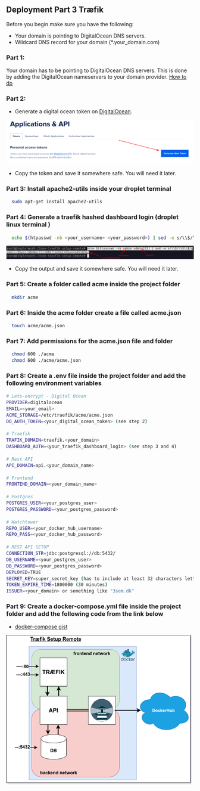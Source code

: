 ## Deployment Part 3 Træfik

Before you begin make sure you have the following:
- Your domain is pointing to DigitalOcean DNS servers. 
- Wildcard DNS record for your domain (*.your_domain.com)


### Part 1:

Your domain has to be pointing to DigitalOcean DNS servers. This is done by adding the DigitalOcean nameservers to 
your domain provider.
[How to do](https://docs.digitalocean.com/products/networking/dns/getting-started/dns-registrars/)

### Part 2:

- Generate a digital ocean token on [DigitalOcean](https://cloud.digitalocean.com/account/api/tokens).

<img src="../images/digital_token.png">

- Copy the token and save it somewhere safe. You will need it later.

### Part 3:  Install apache2-utils inside your droplet terminal

```bash
  sudo apt-get install apache2-utils
``` 

### Part 4: Generate a traefik hashed dashboard login (droplet linux terminal )

```bash
  echo $(htpasswd -nb <your_username> <your_password>) | sed -e s/\\$/\\$\\$/g
```

<img src="../images/encrypted-password.png" alt="">

- Copy the output and save it somewhere safe. You will need it later.

### Part 5: Create a folder called acme inside the project folder

```bash
  mkdir acme
```

### Part 6: Inside the acme folder create a file called acme.json

```bash
  touch acme/acme.json
```

### Part 7: Add permissions for the acme.json file and folder

```bash
  chmod 600 ./acme
  chmod 600 ./acme/acme.json
```

### Part 8: Create a .env file inside the project folder and add the following environment variables

```bash
# Lets-encrypt - Digital Ocean
PROVIDER=digitalocean
EMAIL=<your_email>
ACME_STORAGE=/etc/traefik/acme/acme.json
DO_AUTH_TOKEN=<your_digital_ocean_token> (see step 2)

# Traefik
TRAFIK_DOMAIN=traefik.<your_domain>
DASHBOARD_AUTH=<your_traefik_dashboard_login> (see step 3 and 4)

# Rest API
API_DOMAIN=api.<your_domain_name>

# Frontend
FRONTEND_DOMAIN=<your_domain_name>

# Postgres
POSTGRES_USER=<your_postgres_user>
POSTGRES_PASSWORD=<your_postgres_password>

# Watchtower
REPO_USER=<your_docker_hub_username>
REPO_PASS=<your_docker_hub_password>

# REST API SETUP
CONNECTION_STR=jdbc:postgresql://db:5432/
DB_USERNAME=<your_postgres_user>
DB_PASSWORD=<your_postgres_password>
DEPLOYED=TRUE
SECRET_KEY=super_secret_key (has to include at least 32 characters letters and numbers)
TOKEN_EXPIRE_TIME=1800000 (30 minutes)
ISSUER=<your_domain> or something like "3sem.dk"

```

### Part 9: Create a docker-compose.yml file inside the project folder and add the following code from the link below

- [docker-compose gist](https://gist.github.com/tysker/0faa2bd46cddbda32f26d4f944120516)


<img src="../images/3sem-setup-remote.drawio.png" alt="3 semester local environment setup">
